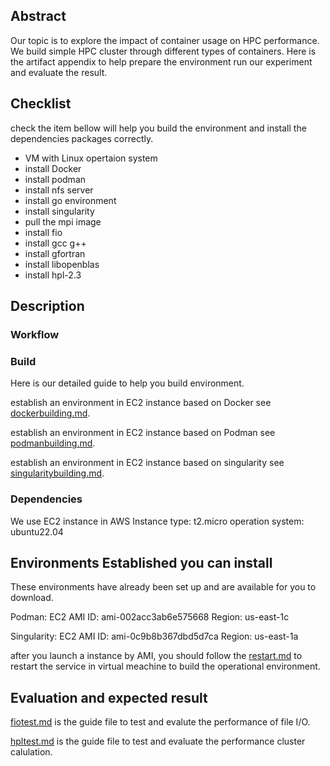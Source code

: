 ## Abstract

Our topic is to explore the impact of container usage on HPC performance. We build simple HPC cluster through different types of containers. Here is the artifact appendix to help prepare the environment run our experiment and evaluate the result.

## Checklist

check the item bellow will help you build the environment and install the dependencies packages correctly.

- VM with Linux opertaion system
- install Docker
- install podman
- install nfs server
- install go environment
- install singularity
- pull the mpi image
- install fio
- install gcc g++
- install gfortran
- install libopenblas
- install hpl-2.3


## Description

### Workflow


### Build
Here is our detailed guide to help you build environment.

establish an environment in EC2 instance based on Docker see [dockerbuilding.md](./dockerbuilding.md).

establish an environment in EC2 instance based on Podman see [podmanbuilding.md](./podmanbuilding.md).

establish an environment in EC2 instance based on singularity see [singularitybuilding.md](./singularitybuilding.md).


### Dependencies
We use EC2 instance in AWS
Instance type: t2.micro
operation system: ubuntu22.04

## Environments Established you can install

These environments have already been set up and are available for you to download.

Podman:
EC2 AMI ID: ami-002acc3ab6e575668
Region: us-east-1c

Singularity:
EC2 AMI ID: ami-0c9b8b367dbd5d7ca
Region: us-east-1a

after you launch a instance by AMI, you should follow the [restart.md](./restart.md) to restart the service in virtual meachine to build the operational environment.

## Evaluation and expected result

[fiotest.md](./fiotest.md) is the guide file to test and evalute the performance of file I/O.

[hpltest.md](./hpltest.md) is the guide file to test and evaluate the performance cluster calulation.